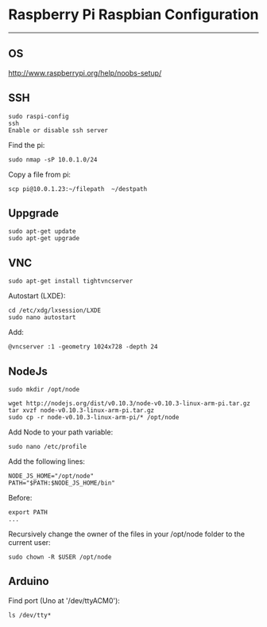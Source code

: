 # Raspberry Pi Raspbian Configuration
---

## OS
http://www.raspberrypi.org/help/noobs-setup/

## SSH
```
sudo raspi-config
ssh
Enable or disable ssh server
```

Find the pi:
```
sudo nmap -sP 10.0.1.0/24
```

Copy a file from pi:
```
scp pi@10.0.1.23:~/filepath  ~/destpath
```


## Uppgrade
```
sudo apt-get update
sudo apt-get upgrade
```


## VNC

```
sudo apt-get install tightvncserver
```

Autostart (LXDE):
```
cd /etc/xdg/lxsession/LXDE
sudo nano autostart
```
Add:
```
@vncserver :1 -geometry 1024x728 -depth 24
```


## NodeJs

```
sudo mkdir /opt/node
```

```
wget http://nodejs.org/dist/v0.10.3/node-v0.10.3-linux-arm-pi.tar.gz
tar xvzf node-v0.10.3-linux-arm-pi.tar.gz
sudo cp -r node-v0.10.3-linux-arm-pi/* /opt/node
```

Add Node to your path variable:

```
sudo nano /etc/profile
```

Add the following lines:

```
NODE_JS_HOME="/opt/node"
PATH="$PATH:$NODE_JS_HOME/bin"
```
Before:
```
export PATH
...
```

Recursively change the owner of the files in your /opt/node folder to the current user:
```
sudo chown -R $USER /opt/node
```


## Arduino

Find port (Uno at '/dev/ttyACM0'):
```
ls /dev/tty*
```
















